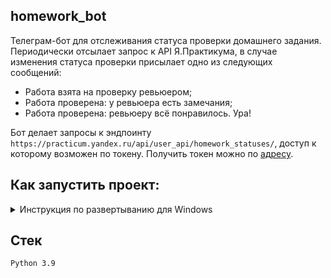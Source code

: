 ## homework_bot

Телеграм-бот для отслеживания статуса проверки домашнего задания. Периодически отсылает запрос к API Я.Практикума, в случае изменения статуса проверки присылает одно из следующих сообщений:
- Работа взята на проверку ревьюером;
- Работа проверена: у ревьюера есть замечания;
- Работа проверена: ревьюеру всё понравилось. Ура!

Бот делает запросы к эндпоинту `https://practicum.yandex.ru/api/user_api/homework_statuses/`, доступ к которому возможен по токену. Получить токен можно по [адресу](https://oauth.yandex.ru/authorize?response_type=token&client_id=1d0b9dd4d652455a9eb710d450ff456a).

## Как запустить проект:
<details>
  <summary>Инструкция по развертыванию для Windows</summary>

> [!NOTE]
> Перед запуском проекта убедитесь, что у вас зарегистрирован бот, к которому вы планируете подключаться. Сделать это можно, как не странно, через телеграм-бота @BotFather

#### Клонировать/скачать и перейти в репозиторий:
```bash
git clone git@github.com:wiacze/homework_bot.git
cd homework_bot
```

#### Создать и активировать виртуальное окружение:
```bash
python -m venv venv
source venv/script/activate
```

#### Установить зависимости и обновить pip:
```bash
pip install -r requirements.txt
python -m pip install --upgrade pip
```

#### Создать и заполнить .env файл согласно образцу:
```env
PRACTICUM_TOKEN=<Токен, необходимый для доступа к API>
TELEGRAM_TOKEN=<Токен, необходимый для работы телеграм-бота>
TELEGRAM_CHAT_ID=<ID пользователя ботом>
```

#### Запустить проект:
```bash
python homework.py
```

</details>

## Стек
`Python 3.9`
